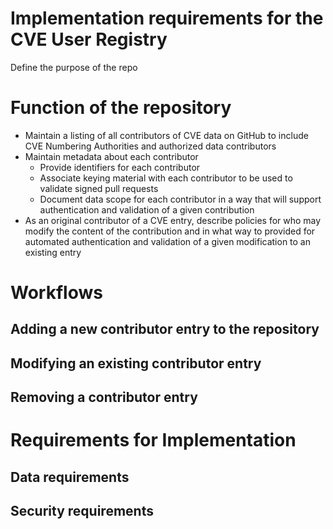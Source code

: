 # Implementation requirements for the CVE User Registry

Define the purpose of the repo

# Function of the repository

- Maintain a listing of all contributors of CVE data on GitHub to include CVE Numbering Authorities and authorized data contributors
- Maintain metadata about each contributor
    - Provide identifiers for each contributor
    - Associate keying material with each contributor to be used to validate signed pull requests
    - Document data scope for each contributor in a way that will support authentication and validation of a given contribution
- As an original contributor of a CVE entry, describe policies for who may modify the content of the contribution and in what way to provided for automated authentication and validation of a given modification to an existing entry


# Workflows

## Adding a new contributor entry to the repository

## Modifying an existing contributor entry

## Removing a contributor entry

# Requirements for Implementation 

## Data requirements

## Security requirements
